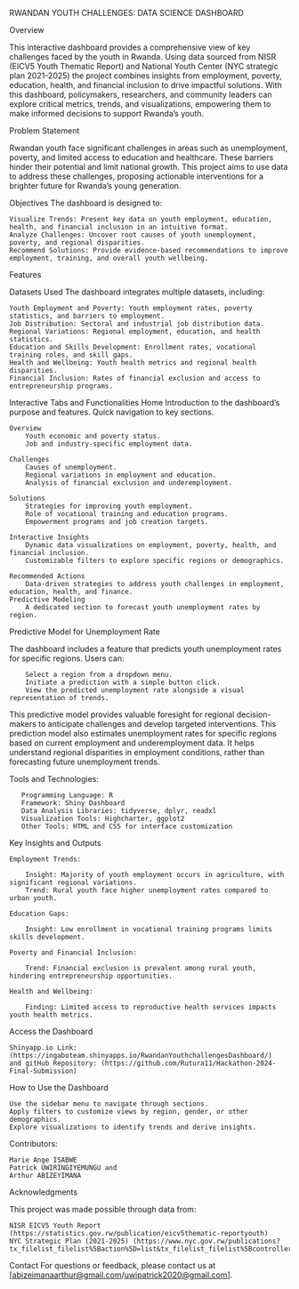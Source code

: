 RWANDAN YOUTH CHALLENGES: DATA SCIENCE DASHBOARD

Overview


This interactive dashboard provides a comprehensive view of key challenges faced by the youth in Rwanda. Using data sourced from NISR (EICV5 Youth Thematic Report) and National Youth Center (NYC strategic plan 2021-2025) the project combines insights from employment, poverty, education, health, and financial inclusion to drive impactful solutions.
With this dashboard, policymakers, researchers, and community leaders can explore critical metrics, trends, and visualizations, empowering them to make informed decisions to support Rwanda’s youth.


Problem Statement


Rwandan youth face significant challenges in areas such as unemployment, poverty, and limited access to education and healthcare. These barriers hinder their potential and limit national growth. This project aims to use data to address these challenges, proposing actionable interventions for a brighter future for Rwanda’s young generation.

Objectives
The dashboard is designed to:

    Visualize Trends: Present key data on youth employment, education, health, and financial inclusion in an intuitive format.
    Analyze Challenges: Uncover root causes of youth unemployment, poverty, and regional disparities.
    Recommend Solutions: Provide evidence-based recommendations to improve employment, training, and overall youth wellbeing.



Features

   Datasets Used
   The dashboard integrates multiple datasets, including:
   
    Youth Employment and Poverty: Youth employment rates, poverty statistics, and barriers to employment.
    Job Distribution: Sectoral and industrial job distribution data.
    Regional Variations: Regional employment, education, and health statistics.
    Education and Skills Development: Enrollment rates, vocational training roles, and skill gaps.
    Health and Wellbeing: Youth health metrics and regional health disparities.
    Financial Inclusion: Rates of financial exclusion and access to entrepreneurship programs.

Interactive Tabs and Functionalities
    Home
        Introduction to the dashboard’s purpose and features.
        Quick navigation to key sections.

    Overview
        Youth economic and poverty status.
        Job and industry-specific employment data.

    Challenges
        Causes of unemployment.
        Regional variations in employment and education.
        Analysis of financial exclusion and underemployment.

    Solutions
        Strategies for improving youth employment.
        Role of vocational training and education programs.
        Empowerment programs and job creation targets.

    Interactive Insights
        Dynamic data visualizations on employment, poverty, health, and financial inclusion.
        Customizable filters to explore specific regions or demographics.

    Recommended Actions
        Data-driven strategies to address youth challenges in employment, education, health, and finance.
    Predictive Modeling
        A dedicated section to forecast youth unemployment rates by region.

Predictive Model for Unemployment Rate

 The dashboard includes a feature that predicts youth unemployment rates for specific regions. Users can:
 
        Select a region from a dropdown menu.
        Initiate a prediction with a simple button click. 
        View the predicted unemployment rate alongside a visual representation of trends.
This predictive model provides valuable foresight for regional decision-makers to anticipate challenges and develop targeted interventions.
This prediction model also estimates unemployment rates for specific regions based on current employment and underemployment data. It helps understand regional disparities in employment conditions, rather than forecasting future unemployment trends.

Tools and Technologies:

       Programming Language: R
       Framework: Shiny Dashboard
       Data Analysis Libraries: tidyverse, dplyr, readxl
       Visualization Tools: Highcharter, ggplot2
       Other Tools: HTML and CSS for interface customization



Key Insights and Outputs

    Employment Trends:
        
        Insight: Majority of youth employment occurs in agriculture, with significant regional variations.
        Trend: Rural youth face higher unemployment rates compared to urban youth.
        
    Education Gaps:
        
        Insight: Low enrollment in vocational training programs limits skills development.

    Poverty and Financial Inclusion:
    
        Trend: Financial exclusion is prevalent among rural youth, hindering entrepreneurship opportunities.

    Health and Wellbeing:
    
        Finding: Limited access to reproductive health services impacts youth health metrics.



Access the Dashboard

    Shinyapp.io Link: (https://ingaboteam.shinyapps.io/RwandanYouthchallengesDashboard/)
    and gitHub Repository: (https://github.com/Rutura11/Hackathon-2024-Final-Submission)



How to Use the Dashboard

    Use the sidebar menu to navigate through sections.
    Apply filters to customize views by region, gender, or other demographics.
    Explore visualizations to identify trends and derive insights.


Contributors:

    Marie Ange ISABWE 
    Patrick UWIRINGIYEMUNGU and 
    Arthur ABIZEYIMANA
    


Acknowledgments

This project was made possible through data from:

    NISR EICV5 Youth Report (https://statistics.gov.rw/publication/eicv5thematic-reportyouth)
    NYC Strategic Plan (2021-2025) (https://www.nyc.gov.rw/publications?tx_filelist_filelist%5Baction%5D=list&tx_filelist_filelist%5Bcontroller%5D=File&tx_filelist_filelist%5Bpath%5D=%2Fuser_upload%2FNYC%2FPublications%2FStrategic_plan%2F&cHash=8739f80889f0bd92faf012611312138a)

Contact
For questions or feedback, please contact us at [abizeimanaarthur@gmail.com/uwipatrick2020@gmail.com].
